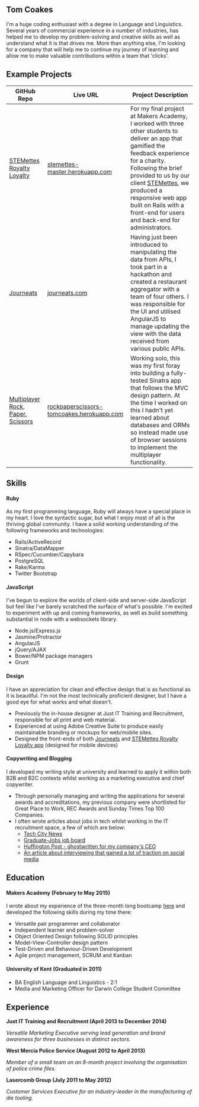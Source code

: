 ## Tom Coakes

I'm a huge coding enthusiast with a degree in Language and Linguistics. Several years of commercial experience in a number of industries, has helped me to develop my problem-solving and creative skills as well as understand what it is that drives me. More than anything else, I'm looking for a company that will help me to continue my journey of learning and allow me to make valuable contributions within a team that 'clicks'.

## Example Projects

GitHub Repo | Live URL | Project Description
--- | --- | ---
[STEMettes Royalty Loyalty](https://github.com/STEMettes/royalty_loyalty) | [stemettes-master.herokuapp.com](http://stemettes-master.herokuapp.com) | For my final project at Makers Academy, I worked with three other students to deliver an app that gamified the feedback experience for a charity. Following the brief provided to us by our client [STEMettes](http://www.stemettes.org), we produced a responsive web app built on Rails with a front-end for users and back-end for administrators.
[Journeats](https://github.com/Journeats/Journeats) | [journeats.com](http://www.journeats.com) | Having just been introduced to manipulating the data from APIs, I took part in a hackathon and created a restaurant aggregator with a team of four others. I was responsible for the UI and utilised AngularJS to manage updating the view with the data received from various public APIs.
[Multiplayer Rock, Paper, Scissors](https://github.com/tomcoakes/rps-multiplayer) | [rockpaperscissors-tomcoakes.herokuapp.com](https://rockpaperscissors-tomcoakes.herokuapp.com) | Working solo, this was my first foray into building a fully-tested Sinatra app that follows the MVC design pattern. At the time I worked on this I hadn't yet learned about databases and ORMs so instead made use of browser sessions to implement the multiplayer functionality.

## Skills

#### Ruby

As my first programming language, Ruby will always have a special place in my heart. I love the syntactic sugar, but what I enjoy most of all is the thriving global community. I have a solid working understanding of the following frameworks and technologies:

- Rails/ActiveRecord
- Sinatra/DataMapper
- RSpec/Cucumber/Capybara
- PostgreSQL
- Rake/Karma
- Twitter Bootstrap

#### JavaScript

I've begun to explore the worlds of client-side and server-side JavaScript but feel like I've barely scratched the surface of what's possible. I'm excited to experiment with up and coming frameworks, as well as build something substantial in node with a websockets library.

- Node.js/Express.js
- Jasmine/Protractor
- AngularJS
- jQuery/AJAX
- Bower/NPM package managers
- Grunt

#### Design

I have an appreciation for clean and effective design that is as functional as it is beautiful. I'm not the most technically proficient designer, but I have a good eye for what works and what doesn't.

- Previously the in-house designer at Just IT Training and Recruitment, responsible for all print and web material.
- Experienced at using Adobe Creative Suite to produce easily maintainable branding or mockups for web/mobile sites.
- Designed the front-ends of both [Journeats](http://journeats.com) and [STEMettes Royalty Loyalty app](http://stemettes-staging.herokuapp.com) (designed for mobile devices)

#### Copywriting and Blogging

I developed my writing style at university and learned to apply it within both B2B and B2C contexts whilst working as a marketing executive and chief copywriter.

- Through personally managing and writing the applications for several awards and accreditations, my previous company were shortlisted for Great Place to Work, REC Awards and Sunday Times Top 100 Companies.
- I often wrote articles about jobs in tech whilst working in the IT recruitment space, a few of which are below:
    - [Tech City News](http://techcitynews.com/2014/09/19/why-apprentices-makes-sense-for-startup/)
    - [Graduate-Jobs job board](http://www.graduate-jobs.com/blog/post/283/Support_or_development_What_s_in_an_IT_career)
    - [Huffington Post - ghostwritten for my company's CEO](http://www.huffingtonpost.co.uk/simon-perriton/university-not-the-only-way-into-a-career_b_5717941.html)
    - [An article about interviewing that gained a lot of traction on social media](http://www.justit.co.uk/news/Sorry-I-m-late-and-5-more-things-you-should-never-say-in-a-job-interview-290)

## Education

#### Makers Academy (February to May 2015)
I wrote about my experience of the three-month long bootcamp [here](http://tomcoakes.tumblr.com) and developed the following skills during my time there:

- Versatile pair programmer and collaborator
- Independent learner and problem-solver
- Object Oriented Design following SOLID principles
- Model-View-Controller design pattern
- Test-Driven and Behaviour-Driven Development
- Agile project management, SCRUM and Kanban


#### University of Kent (Graduated in 2011)

- BA English Language and Linguistics - 2:1
- Media and Marketing Officer for Darwin College Student Committee

## Experience

**Just IT Training and Recruitment (April 2013 to December 2014)**

*Versatile Marketing Executive serving lead generation and brand awareness for three businesses in distinct sectors.*

**West Mercia Police Service (August 2012 to April 2013)**

*Member of a small team on an 8-month project involving the organisation of police crime files.*

**Lasercomb Group (July 2011 to May 2012)**

*Customer Services Executive for an industry-leader in the manufacturing of die tooling.*
